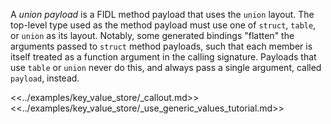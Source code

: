 A *union payload* is a FIDL method payload that uses the `union` layout. The
top-level type used as the method payload must use one of `struct`, `table`, or
`union` as its layout. Notably, some generated bindings "flatten" the arguments
passed to `struct` method payloads, such that each member is itself treated as a
function argument in the calling signature. Payloads that use `table` or `union`
never do this, and always pass a single argument, called `payload`, instead.

<<../examples/key_value_store/_callout.md>>
<<../examples/key_value_store/_use_generic_values_tutorial.md>>
